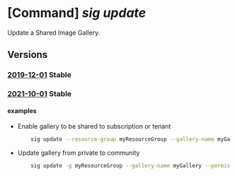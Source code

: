 # [Command] _sig update_

Update a Shared Image Gallery.

## Versions

### [2019-12-01](/Resources/mgmt-plane/L3N1YnNjcmlwdGlvbnMve30vcmVzb3VyY2Vncm91cHMve30vcHJvdmlkZXJzL21pY3Jvc29mdC5jb21wdXRlL2dhbGxlcmllcy97fQ==/2019-12-01.xml) **Stable**

<!-- mgmt-plane /subscriptions/{}/resourcegroups/{}/providers/microsoft.compute/galleries/{} 2019-12-01 -->

### [2021-10-01](/Resources/mgmt-plane/L3N1YnNjcmlwdGlvbnMve30vcmVzb3VyY2Vncm91cHMve30vcHJvdmlkZXJzL21pY3Jvc29mdC5jb21wdXRlL2dhbGxlcmllcy97fQ==/2021-10-01.xml) **Stable**

<!-- mgmt-plane /subscriptions/{}/resourcegroups/{}/providers/microsoft.compute/galleries/{} 2021-10-01 -->

#### examples

- Enable gallery to be shared to subscription or tenant
    ```bash
        sig update --resource-group myResourceGroup --gallery-name myGallery --permissions groups
    ```

- Update gallery from private to community
    ```bash
        sig update -g myResourceGroup --gallery-name myGallery --permissions Community --publisher-uri myPublisherUri --publisher-email myPublisherEmail --eula myEula --public-name-prefix myPublicNamePrefix
    ```
